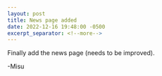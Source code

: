 ```yaml
---
layout: post
title: News page added
date: 2022-12-16 19:48:00 -0500
excerpt_separator: <!--more-->
---
```


Finally add the news page (needs to be improved).
<!--more-->

-Misu